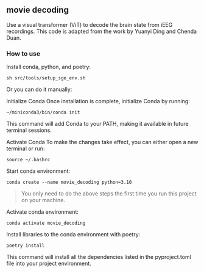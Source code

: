 ## movie decoding

Use a visual transformer (ViT) to decode the brain state from iEEG recordings. This code is adapted from the work by Yuanyi Ding and Chenda Duan.



### How to use

Install conda, python, and poetry:
```
sh src/tools/setup_sge_env.sh
```

Or you can do it manually:

Initialize Conda
Once installation is complete, initialize Conda by running:

```
~/miniconda3/bin/conda init
```
This command will add Conda to your PATH, making it available in future terminal sessions.

Activate Conda
To make the changes take effect, you can either open a new terminal or run:
```
source ~/.bashrc
```

Start conda environment:
```
conda create --name movie_decoding python=3.10
```

> You only need to do the above steps the first time you run this project on your machine.

Activate conda environment:
```
conda activate movie_decoding
```

Install libraries to the conda environment with poetry:
```
poetry install
```
This command will install all the dependencies listed in the pyproject.toml file into your project environment.






